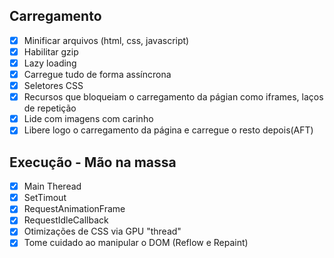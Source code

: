 ## Carregamento
- [x] Minificar arquivos (html, css, javascript)
- [x] Habilitar gzip
- [x] Lazy loading
- [x] Carregue tudo de forma assíncrona
- [x] Seletores CSS
- [x] Recursos que bloqueiam o carregamento da págian como iframes, laços de repetição
- [x] Lide com imagens com carinho
- [x] Libere logo o carregamento da página e carregue o resto depois(AFT)

## Execução - Mão na massa
- [x] Main Theread
- [x] SetTimout
- [x] RequestAnimationFrame
- [X] RequestIdleCallback
- [x] Otimizações de CSS via GPU "thread"
- [x] Tome cuidado ao manipular o DOM (Reflow e Repaint)